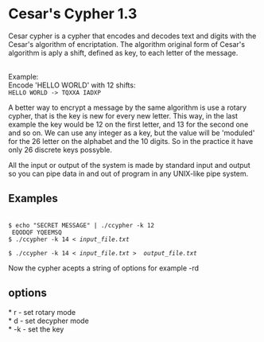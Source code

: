 <h1>Cesar's Cypher 1.3</h1>

<p>Cesar cypher is a cypher that encodes and decodes text and digits with the 
Cesar's algorithm of encriptation. The algorithm original form of Cesar's algorithm 
is aply a shift, defined as key, to each letter of the message.</p>
<br>
Example:<br>
Encode 'HELLO WORLD' with 12 shifts:
<br><code>HELLO WORLD -> TQXXA IADXP</code>
<br>
<p>A better way to encrypt a message by the same algorithm is use a rotary cypher, that is
the key is new for every new letter. This way, in the last example the key would be 12
on the first letter, and 13 for the second one and so on.
We can use any integer as a key, but the value will be 'moduled' for the 26 letter on the alphabet
and the 10 digits. So in the practice it have only 26 discrete keys possyble. </p>

<p>All the input or output of the system is made by standard input and output so you can pipe
data in and out of program in any UNIX-like pipe system.</p>

<h2>Examples</h2>
<br><code>$ echo "SECRET MESSAGE" | ./ccypher -k 12 <br> EQODQF YQEEMSQ </code>
<br>
<code>$ ./ccypher -k 14 < <i>input_file.txt</i>
<br>$ ./ccypher -k 14 < <i>input_file.txt</i> > <i> output_file.txt </i>
</code>

<p>Now the cypher acepts a string of options for example -rd</p>



<h2>options</h2>
* r - set rotary mode<br>
* d - set decypher mode<br>
* -k <key> - set the key<br>

